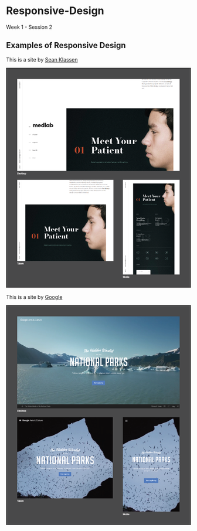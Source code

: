 # Responsive-Design
Week 1 - Session 2

## Examples of Responsive Design

This is a site by [Sean Klassen](http://seanjklassen.com/ "Sean Klassen")

![Sean Klassen](/res-site-1.png/ "Example 1")

This is a site by [Google](https://artsandculture.withgoogle.com/en-us/ "Google Arts & Culture")

![Google Arts & Culture](/res-site-2.png/ "Example 2")
